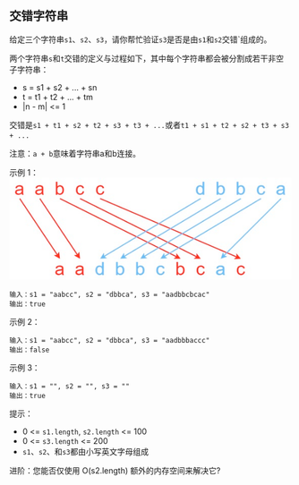 ## 交错字符串

给定三个字符串`s1`、`s2`、`s3`，请你帮忙验证`s3`是否是由`s1`和`s2`交错`组成的。

两个字符串`s`和`t`交错的定义与过程如下，其中每个字符串都会被分割成若干非空子字符串：

* s = s1 + s2 + ... + sn
* t = t1 + t2 + ... + tm
* |n - m| <= 1

交错是`s1 + t1 + s2 + t2 + s3 + t3 + ...`或者`t1 + s1 + t2 + s2 + t3 + s3 + ...`

注意：`a + b`意味着字符串a和b连接。



示例 1：
![](../images/97.interleaving-string.png)
```
输入：s1 = "aabcc", s2 = "dbbca", s3 = "aadbbcbcac"
输出：true
```
示例 2：

```
输入：s1 = "aabcc", s2 = "dbbca", s3 = "aadbbbaccc"
输出：false
```
示例 3：

```
输入：s1 = "", s2 = "", s3 = ""
输出：true
```

提示：

* 0 <= `s1.length`, `s2.length` <= 100
* 0 <= `s3.length` <= 200
* `s1`、`s2`、和`s3`都由小写英文字母组成


进阶：您能否仅使用 O(s2.length) 额外的内存空间来解决它?